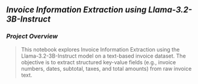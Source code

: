 ## *Invoice Information Extraction using Llama-3.2-3B-Instruct*
### *Project Overview*
> This notebook explores Invoice Information Extraction using the Llama-3.2-3B-Instruct model on a text-based invoice dataset. The objective is to extract structured key-value fields (e.g., invoice numbers, dates, subtotal, taxes, and total amounts) from raw invoice text.


